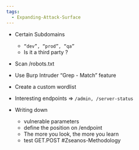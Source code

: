 ```yaml
---
tags:
  - Expanding-Attack-Surface
---
```

- Certain Subdomains
    - `“dev”, “prod”, “qa”`
    - Is it a third party ?
        
- Scan /robots.txt
    
- Use Burp Intruder “Grep - Match” feature
    
- Create a custom wordlist
    
- Interesting endpoints =>  `/admin, /server-status`
        
- Writing down
    - vulnerable parameters
    - define the position on /endpoint
    - The more you look, the more you learn
    - test GET.POST
#Zseanos-Methodology